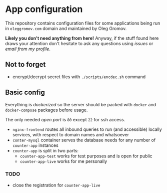 # App configuration

This repository contains configuration files for some applications being run in `oleggromov.com` domain and maintained by Oleg Gromov.

**Likely you don't need anything from here!** Anyway, if the stuff found here draws your attention don't hesitate to ask any questions using *issues* or *email from my profile*.

## Not to forget

- encrypt/decrypt secret files with `./scripts/encdec.sh` command

## Basic config

Everything is *dockerized* so the server should be packed with `docker` and `docker-compose` packages before usage.

The only needed *open port* is `80` except `22` for ssh access.

- `nginx-frontend` routes all inbound queries to run (and accessible) locally services, with respect to domain names and whatsoever
- `conter-mysql` container serves the database needs for any number of `counter-app` instances
- `counter-app` is split in two parts:
	- `counter-app-test` works for test purposes and is open for public
	- `counter-app-live` works for me personally

### TODO

- close the registration for `counter-app-live`
